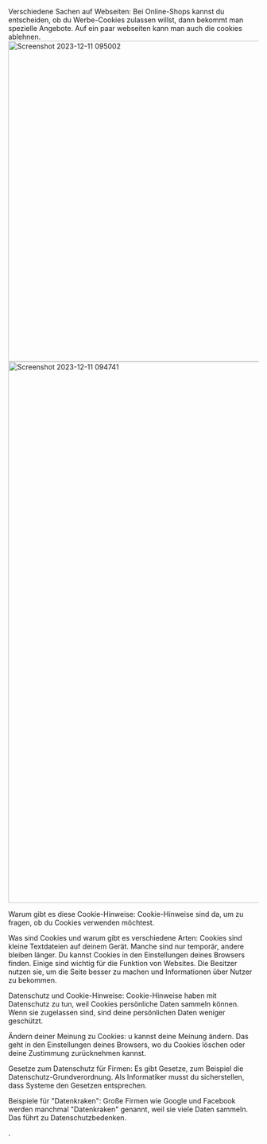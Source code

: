 
 Verschiedene Sachen auf Webseiten:
  Bei Online-Shops kannst du entscheiden, ob du Werbe-Cookies zulassen willst, dann bekommt man spezielle Angebote.
 Auf ein paar webseiten kann man auch die cookies ablehnen.
  <img width="646" alt="Screenshot 2023-12-11 095002" src="https://github.com/andrinruegg/IT_AP23a_M231Andrin_Rueegg/assets/143380551/034a83bb-05dd-463d-83c8-71d5d8621b67">
<img width="1090" alt="Screenshot 2023-12-11 094741" src="https://github.com/andrinruegg/IT_AP23a_M231Andrin_Rueegg/assets/143380551/2e670ef8-2ee9-4888-a53a-6af9b613380b">

 Warum gibt es diese Cookie-Hinweise:
  Cookie-Hinweise sind da, um zu fragen, ob du Cookies verwenden möchtest. 

 Was sind Cookies und warum gibt es verschiedene Arten:
Cookies sind kleine Textdateien auf deinem Gerät. Manche sind nur temporär, andere bleiben länger. Du kannst Cookies in den Einstellungen deines Browsers finden. Einige sind wichtig für die Funktion von Websites. Die Besitzer nutzen sie, um die Seite besser zu machen und Informationen über Nutzer zu bekommen.



 Datenschutz und Cookie-Hinweise:
Cookie-Hinweise haben mit Datenschutz zu tun, weil Cookies persönliche Daten sammeln können. Wenn sie zugelassen sind, sind deine persönlichen Daten weniger geschützt.

 Ändern deiner Meinung zu Cookies:
   u kannst deine Meinung ändern. Das geht in den Einstellungen deines Browsers, wo du Cookies löschen oder deine Zustimmung zurücknehmen kannst.

 Gesetze zum Datenschutz für Firmen:
   Es gibt Gesetze, zum Beispiel die Datenschutz-Grundverordnung. Als Informatiker musst du sicherstellen, dass Systeme den Gesetzen entsprechen.

 Beispiele für "Datenkraken":
   Große Firmen wie Google und Facebook werden manchmal "Datenkraken" genannt, weil sie viele Daten sammeln. Das führt zu Datenschutzbedenken.

.

